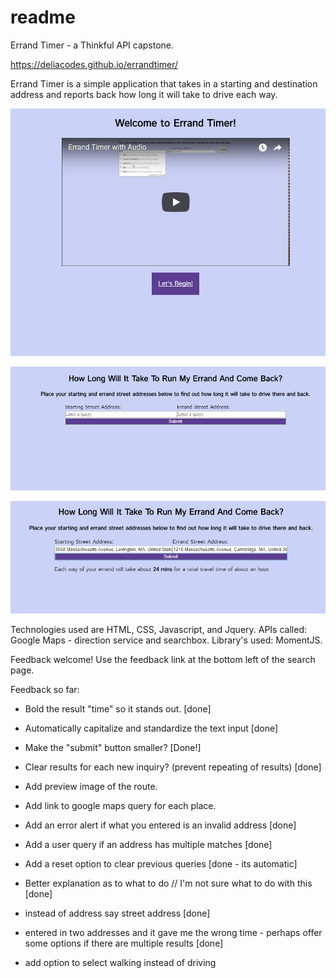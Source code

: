 # readme

Errand Timer - a Thinkful API capstone.

<https://deliacodes.github.io/errandtimer/>

Errand Timer is a simple application that takes in a starting and destination address and reports back how long it will take to drive each way.

!['Landing Page Screenshot'](https://github.com/DeliaCodes/errandtimer/blob/master/landing.PNG "Landing Page Screenshot")

!['Search Page Screenshot'](https://github.com/DeliaCodes/errandtimer/blob/master/searchpage.PNG "Search Page Screenshot")

!['Results Screenshot'](https://github.com/DeliaCodes/errandtimer/blob/master/searchresults.PNG "Results Screenshot")

Technologies used are HTML, CSS, Javascript, and Jquery. APIs called: Google Maps - direction service and searchbox. Library's used: MomentJS.

Feedback welcome! 
Use the feedback link at the bottom left of the search page.

Feedback so far:

* Bold the result "time" so it stands out. [done]

* Automatically capitalize and standardize the text input [done]

* Make the "submit" button smaller? [Done!]

* Clear results for each new inquiry? (prevent repeating of results) [done]

* Add preview image of the route.

* Add link to google maps query for each place.

* Add an error alert if what you entered is an invalid address [done]

* Add a user query if an address has multiple matches [done]

* Add a reset option to clear previous queries [done - its automatic]

* Better explanation as to what to do // I'm not sure what to do with this [done]

* instead of address say street address [done]

* entered in two addresses and it gave me the wrong time - perhaps offer some options if there are multiple results [done]

* add option to select walking instead of driving
